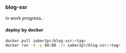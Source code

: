 ### blog-ssr

in work progress..

#### deploy by docker

```bash
docker pull saber2pr/blog-ssr:<tag>
docker run -d -p 80:80 -it saber2pr/blog-ssr:<tag>
```
